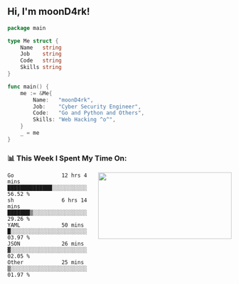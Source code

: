<h2> Hi, I'm moonD4rk!</h2>

```go
package main

type Me struct {
	Name   string
	Job    string
	Code   string
	Skills string
}

func main() {
	me := &Me{
		Name:   "moonD4rk",
		Job:    "Cyber Security Engineer",
		Code:   "Go and Python and Others",
		Skills: "Web Hacking ^o^",
	}
	_ = me
}
```

<h3>📊 This Week I Spent My Time On:</h3>
<img align='right' src="https://github-readme-stats.vercel.app/api?username=moond4rk&show_icons=true&theme=radical", width="300" height="150">

<!--START_SECTION:waka-->

```text
Go               12 hrs 4 mins   ██████████████░░░░░░░░░░░   56.52 %
sh               6 hrs 14 mins   ███████▒░░░░░░░░░░░░░░░░░   29.26 %
YAML             50 mins         █░░░░░░░░░░░░░░░░░░░░░░░░   03.97 %
JSON             26 mins         ▓░░░░░░░░░░░░░░░░░░░░░░░░   02.05 %
Other            25 mins         ▒░░░░░░░░░░░░░░░░░░░░░░░░   01.97 %
```

<!--END_SECTION:waka-->

